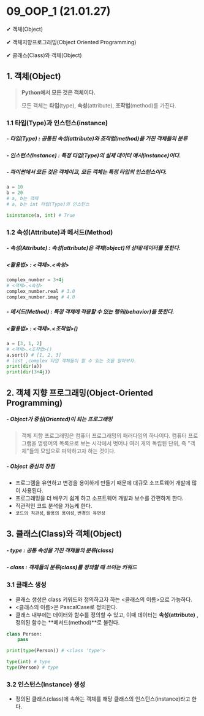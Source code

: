 # 09_OOP_1 (21.01.27)

✔ 객체(Object)

✔ 객체지향프로그래밍(Object Oriented Programming)

✔ 클래스(Class)와 객체(Object)

## 1. 객체(Object)

> **Python에서 모든 것은 객체이다.**
>
> 모든 객체는 **타입**(type), **속성**(attribute), **조작법**(method)를 가진다.



### 1.1 타입(Type)과 인스턴스(instance)

 ##### -  타입(Type) : 공통된 속성(attribute)와 조작법(method)을 가진 객체들의 분류

##### -  인스턴스(Instance) : 특정 타입(Type)의 실제 데이터 예시(instance)이다.

##### 											-  파이썬에서 모든 것은 객체이고, 모든 객체는 특정 타입의 인스턴스이다.

```python
a = 10
b = 20
# a, b는 객체
# a, b는 int 타입(Type)의 인스턴스

isinstance(a, int) # True
```



### 1.2 속성(Attribute)과 메서드(Method)

##### -  속성(Attribute) : 속성(attribute)은 객체(object)의 상태/데이터를 뜻한다.

#####  <활용법> : <객체>.<속성>

```python
complex_number = 3+4j
# <객체>.<속성>
complex_number.real # 3.0
complex_number.imag # 4.0
```

##### -  메서드(Method) : 특정 객체에 적용할 수 있는 행위(behavior)을 뜻한다.

 ##### <활용법> : <객체>.<조작법>()

```python
a = [3, 1, 2]
# <객체>.<조작법>()
a.sort() # [1, 2, 3]
# list ,complex 타입 객체들이 할 수 있는 것을 알아보자.
print(dir(a))
print(dir(3+4j))
```



## 2. 객체 지향 프로그래밍(Object-Oriented Programming)

#####  -  Object가 중심(Oriented)이 되는 프로그래밍

> 객체 지향 프로그래밍은 컴퓨터 프로그래밍의 패러다임의 하나이다. 컴퓨터 프로그램을 명령어의 목록으로 보는 시각에서 벗어나 여러 개의 독립된 단위, 즉 "객체"들의 모임으로 파악하고자 하는 것이다.

##### -  Object 중심의 장점

* 프로그램을 유연하고 변경을 용이하게 만들기 때문에 대규모 소프트웨어 개발에 많이 사용된다.
* 프로그래밍을 더 배우기 쉽게 하고 소프트웨어 개발과 보수를 간편하게 한다.
* 직관적인 코드 분석을 가능케 한다. 
* `코드의 직관성`,  `활용의 용이성`,  `변경의 유연성`



## 3. 클래스(Class)와 객체(Object)

##### -  type : 공통 속성을 가진 객체들의 분류(class)

##### - class : 객체들의 분류(class)를 정의할 때 쓰이는 키워드



### 3.1 클래스 생성

* 클래스 생성은 class 키워드와 정의하고자 하는 <클래스의 이름>으로 가능하다.
* <클래스의 이름>은 PascalCase로 정의한다.
* 클래스 내부에는 데이터와 함수를 정의할 수 있고, 이때 데이터는 **속성(attribute)** , 정의된 함수는 **메서드(method)**로 불린다.

```python
class Person:
    pass

print(type(Person)) # <class 'type'>

type(int) # type
type(Person) # type
```



### 3.2 인스턴스(Instance) 생성

* 정의된 클래스(class)에 속하는 객체를 해당 클래스의 인스턴스(instance)라고 한다.